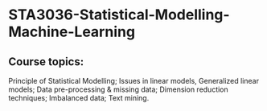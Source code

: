 # STA3036-Statistical-Modelling-Machine-Learning
## Course topics:
Principle of Statistical Modelling; Issues in linear models, Generalized linear models; Data pre-processing & missing data; Dimension reduction techniques; Imbalanced data; Text mining.


